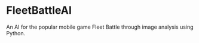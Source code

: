 # FleetBattleAI
An AI for the popular mobile game Fleet Battle through image analysis using Python.
